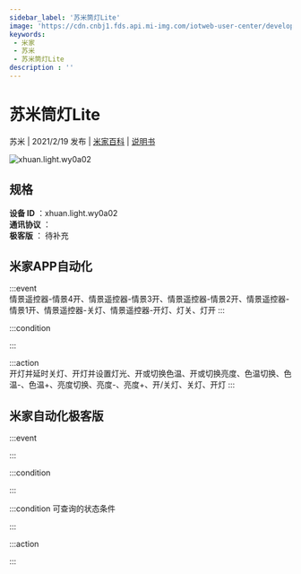 ```yaml
---
sidebar_label: '苏米筒灯Lite'
image: 'https://cdn.cnbj1.fds.api.mi-img.com/iotweb-user-center/developer_16790479017289Dkf0GOa.png?GalaxyAccessKeyId=AKVGLQWBOVIRQ3XLEW&Expires=9223372036854775807&Signature=gQy+qY98O2+R/MJnwzQa8ShT0c4='
keywords: 
 - 米家
 - 苏米
 - 苏米筒灯Lite
description : ''
---
```

# 苏米筒灯Lite

苏米 | 2021/2/19 发布 | [米家百科](https://home.mi.com/webapp/content/baike/product/index.html?model=xhuan.light.wy0a02) | [说明书](https://home.mi.com/views/introduction.html?model=xhuan.light.wy0a02&region=cn)

![xhuan.light.wy0a02](https://cdn.cnbj1.fds.api.mi-img.com/iotweb-user-center/developer_16790479017289Dkf0GOa.png?GalaxyAccessKeyId=AKVGLQWBOVIRQ3XLEW&Expires=9223372036854775807&Signature=gQy+qY98O2+R/MJnwzQa8ShT0c4=)

## 规格  
> 
**设备 ID** ：xhuan.light.wy0a02  
**通讯协议** ：  
**极客版**  ： 待补充 


## 米家APP自动化  

:::event  
情景遥控器-情景4开、情景遥控器-情景3开、情景遥控器-情景2开、情景遥控器-情景1开、情景遥控器-关灯、情景遥控器-开灯、灯关、灯开
:::

:::condition  

:::

:::action   
开灯并延时关灯、开灯并设置灯光、开或切换色温、开或切换亮度、色温切换、色温-、色温+、亮度切换、亮度-、亮度+、开/关灯、关灯、开灯
:::

## 米家自动化极客版  

:::event  

:::

:::condition  

:::

:::condition 可查询的状态条件  

:::

:::action  

:::

        
